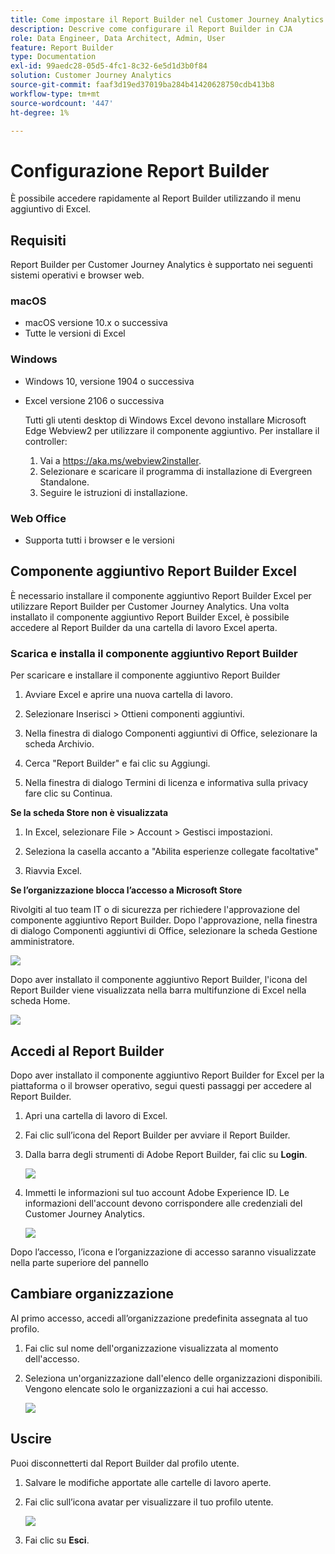 ```yaml
---
title: Come impostare il Report Builder nel Customer Journey Analytics
description: Descrive come configurare il Report Builder in CJA
role: Data Engineer, Data Architect, Admin, User
feature: Report Builder
type: Documentation
exl-id: 99aedc28-05d5-4fc1-8c32-6e5d1d3b0f84
solution: Customer Journey Analytics
source-git-commit: faaf3d19ed37019ba284b41420628750cdb413b8
workflow-type: tm+mt
source-wordcount: '447'
ht-degree: 1%

---
```


# Configurazione Report Builder

È possibile accedere rapidamente al Report Builder utilizzando il menu aggiuntivo di Excel.

## Requisiti

Report Builder per Customer Journey Analytics è supportato nei seguenti sistemi operativi e browser web.

### macOS

- macOS versione 10.x o successiva
- Tutte le versioni di Excel

### Windows

- Windows 10, versione 1904 o successiva
- Excel versione 2106 o successiva

   Tutti gli utenti desktop di Windows Excel devono installare Microsoft Edge Webview2 per utilizzare il componente aggiuntivo. Per installare il controller:

   1. Vai a <https://aka.ms/webview2installer>.
   1. Selezionare e scaricare il programma di installazione di Evergreen Standalone.
   1. Seguire le istruzioni di installazione.

### Web Office

- Supporta tutti i browser e le versioni


## Componente aggiuntivo Report Builder Excel

È necessario installare il componente aggiuntivo Report Builder Excel per utilizzare Report Builder per Customer Journey Analytics. Una volta installato il componente aggiuntivo Report Builder Excel, è possibile accedere al Report Builder da una cartella di lavoro Excel aperta.

### Scarica e installa il componente aggiuntivo Report Builder

Per scaricare e installare il componente aggiuntivo Report Builder

1. Avviare Excel e aprire una nuova cartella di lavoro.

1. Selezionare Inserisci > Ottieni componenti aggiuntivi.

1. Nella finestra di dialogo Componenti aggiuntivi di Office, selezionare la scheda Archivio.

1. Cerca &quot;Report Builder&quot; e fai clic su Aggiungi.

1. Nella finestra di dialogo Termini di licenza e informativa sulla privacy fare clic su Continua.

**Se la scheda Store non è visualizzata**

1. In Excel, selezionare File > Account > Gestisci impostazioni.

1. Seleziona la casella accanto a &quot;Abilita esperienze collegate facoltative&quot;

1. Riavvia Excel.

**Se l’organizzazione blocca l’accesso a Microsoft Store**

Rivolgiti al tuo team IT o di sicurezza per richiedere l&#39;approvazione del componente aggiuntivo Report Builder. Dopo l&#39;approvazione, nella finestra di dialogo Componenti aggiuntivi di Office, selezionare la scheda Gestione amministratore.

![](./assets/image1.png)

Dopo aver installato il componente aggiuntivo Report Builder, l&#39;icona del Report Builder viene visualizzata nella barra multifunzione di Excel nella scheda Home.

![](./assets/rb_app_icon.png)

## Accedi al Report Builder

Dopo aver installato il componente aggiuntivo Report Builder for Excel per la piattaforma o il browser operativo, segui questi passaggi per accedere al Report Builder.

1. Apri una cartella di lavoro di Excel.

1. Fai clic sull’icona del Report Builder per avviare il Report Builder.

1. Dalla barra degli strumenti di Adobe Report Builder, fai clic su **Login**.

   ![](./assets/rb_login.png)

1. Immetti le informazioni sul tuo account Adobe Experience ID. Le informazioni dell&#39;account devono corrispondere alle credenziali del Customer Journey Analytics.

   ![](./assets/image4.png)

Dopo l’accesso, l’icona e l’organizzazione di accesso saranno visualizzate nella parte superiore del pannello

## Cambiare organizzazione

Al primo accesso, accedi all’organizzazione predefinita assegnata al tuo profilo.

1. Fai clic sul nome dell&#39;organizzazione visualizzata al momento dell&#39;accesso.

1. Seleziona un&#39;organizzazione dall&#39;elenco delle organizzazioni disponibili. Vengono elencate solo le organizzazioni a cui hai accesso.

   ![](./assets/image5.png)

## Uscire

Puoi disconnetterti dal Report Builder dal profilo utente.

1. Salvare le modifiche apportate alle cartelle di lavoro aperte.

1. Fai clic sull’icona avatar per visualizzare il tuo profilo utente.

   ![](./assets/image6.png)

1. Fai clic su **Esci**.
